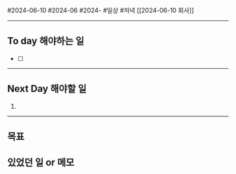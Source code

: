#2024-06-10 #2024-06 #2024-
#일상 #저녁 [[2024-06-10 회사]]

---
## To day 해야하는 일
- [ ] 

---
## Next Day 해야할 일
1. 

---

## 목표 


## 있었던 일  or 메모

